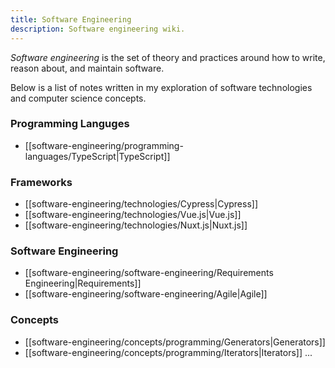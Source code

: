```yaml
---
title: Software Engineering
description: Software engineering wiki.
---
```

*Software engineering* is the set of theory and practices around how to write, reason about, and maintain software.

Below is a list of notes written in my exploration of software technologies and computer science concepts.

### Programming Languges
- [[software-engineering/programming-languages/TypeScript|TypeScript]]

### Frameworks
- [[software-engineering/technologies/Cypress|Cypress]]
- [[software-engineering/technologies/Vue.js|Vue.js]]
- [[software-engineering/technologies/Nuxt.js|Nuxt.js]]

### Software Engineering
- [[software-engineering/software-engineering/Requirements Engineering|Requirements]]
- [[software-engineering/software-engineering/Agile|Agile]]

### Concepts
- [[software-engineering/concepts/programming/Generators|Generators]]
- [[software-engineering/concepts/programming/Iterators|Iterators]]
...

